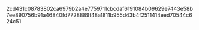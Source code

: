 2cd431c08783802ca6979b2a4e7759711cbcdaf6191084b09629e7443e58b7ee890756b91a46840fd7728889f48a1811b955d43b4f2511414eed70544c624c51
